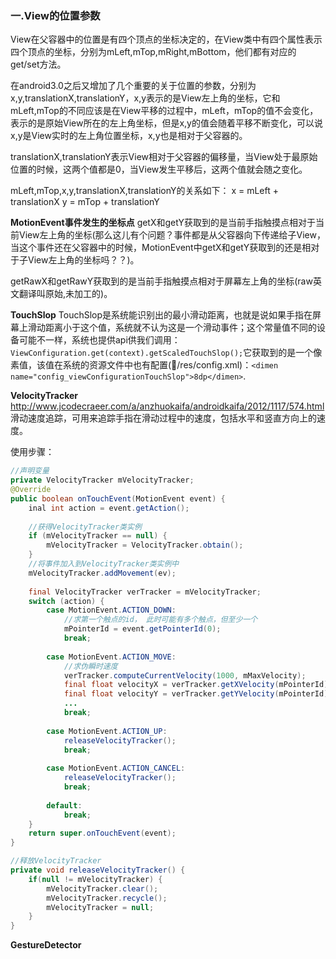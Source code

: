 ### 一.View的位置参数
View在父容器中的位置是有四个顶点的坐标决定的，在View类中有四个属性表示四个顶点的坐标，分别为mLeft,mTop,mRight,mBottom，他们都有对应的get/set方法。

在android3.0之后又增加了几个重要的关于位置的参数，分别为x,y,translationX,translationY，x,y表示的是View左上角的坐标，它和mLeft,mTop的不同应该是在View平移的过程中，mLeft，mTop的值不会变化，表示的是原始View所在的左上角坐标，但是x,y的值会随着平移不断变化，可以说x,y是View实时的左上角位置坐标，x,y也是相对于父容器的。

translationX,translationY表示View相对于父容器的偏移量，当View处于最原始位置的时候，这两个值都是0，当View发生平移后，这两个值就会随之变化。

mLeft,mTop,x,y,translationX,translationY的关系如下：
x = mLeft + translationX
y = mTop + translationY

**MotionEvent事件发生的坐标点**
getX和getY获取到的是当前手指触摸点相对于当前View左上角的坐标(那么这儿有个问题？事件都是从父容器向下传递给子View，当这个事件还在父容器中的时候，MotionEvent中getX和getY获取到的还是相对于子View左上角的坐标吗？？)。

getRawX和getRawY获取到的是当前手指触摸点相对于屏幕左上角的坐标(raw英文翻译叫原始,未加工的)。

**TouchSlop**
TouchSlop是系统能识别出的最小滑动距离，也就是说如果手指在屏幕上滑动距离小于这个值，系统就不认为这是一个滑动事件；这个常量值不同的设备可能不一样，系统也提供api供我们调用：`ViewConfiguration.get(context).getScaledTouchSlop();`它获取到的是一个像素值，该值在系统的资源文件中也有配置(/res/config.xml)：`<dimen name="config_viewConfigurationTouchSlop">8dp</dimen>`.

**VelocityTracker**
http://www.jcodecraeer.com/a/anzhuokaifa/androidkaifa/2012/1117/574.html
滑动速度追踪，可用来追踪手指在滑动过程中的速度，包括水平和竖直方向上的速度。

使用步骤：
```java
//声明变量
private VelocityTracker mVelocityTracker; 
@Override 
public boolean onTouchEvent(MotionEvent event) { 
    inal int action = event.getAction(); 
        
    //获得VelocityTracker类实例
    if (mVelocityTracker == null) {  
        mVelocityTracker = VelocityTracker.obtain();
    }
    //将事件加入到VelocityTracker类实例中
    mVelocityTracker.addMovement(ev);
        
    final VelocityTracker verTracker = mVelocityTracker; 
    switch (action) { 
        case MotionEvent.ACTION_DOWN: 
            //求第一个触点的id， 此时可能有多个触点，但至少一个 
            mPointerId = event.getPointerId(0); 
            break; 
  
        case MotionEvent.ACTION_MOVE: 
            //求伪瞬时速度 
            verTracker.computeCurrentVelocity(1000, mMaxVelocity); 
            final float velocityX = verTracker.getXVelocity(mPointerId); 
            final float velocityY = verTracker.getYVelocity(mPointerId);
            ...
            break; 
  
        case MotionEvent.ACTION_UP:
            releaseVelocityTracker(); 
            break; 
  
        case MotionEvent.ACTION_CANCEL: 
            releaseVelocityTracker(); 
            break; 
  
        default: 
            break; 
    } 
    return super.onTouchEvent(event); 
}

//释放VelocityTracker
private void releaseVelocityTracker() { 
    if(null != mVelocityTracker) { 
        mVelocityTracker.clear(); 
        mVelocityTracker.recycle(); 
        mVelocityTracker = null; 
    } 
}
```

**GestureDetector**

